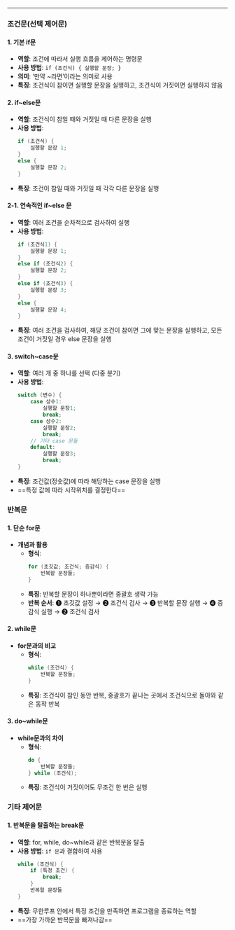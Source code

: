 
---
### 조건문(선택 제어문)

#### 1. 기본 if문
- **역할**: 조건에 따라서 실행 흐름을 제어하는 명령문
- **사용 방법**: `if (조건식) { 실행할 문장; }`
- **의미**: ‘만약 ~라면’이라는 의미로 사용
- **특징**: 조건식이 참이면 실행할 문장을 실행하고, 조건식이 거짓이면 실행하지 않음

#### 2. if~else문
- **역할**: 조건식이 참일 때와 거짓일 때 다른 문장을 실행
- **사용 방법**: 
  ```c
  if (조건식) {
      실행할 문장 1;
  } 
  else {
      실행할 문장 2;
  }
  ```
- **특징**: 조건이 참일 때와 거짓일 때 각각 다른 문장을 실행

#### 2-1. 연속적인 if~else 문
- **역할**: 여러 조건을 순차적으로 검사하여 실행
- **사용 방법**: 
  ```c
  if (조건식1) {
      실행할 문장 1;
  } 
  else if (조건식2) {
      실행할 문장 2;
  }
  else if (조건식3) {
      실행할 문장 3;
  }
  else {
      실행할 문장 4;
  }
  ```
- **특징**: 여러 조건을 검사하여, 해당 조건이 참이면 그에 맞는 문장을 실행하고, 모든 조건이 거짓일 경우 else 문장을 실행

#### 3. switch~case문
- **역할**: 여러 개 중 하나를 선택 (다중 분기)
- **사용 방법**:
  ```c
  switch (변수) {
      case 상수1:
          실행할 문장1;
          break;
      case 상수2:
          실행할 문장2;
          break;
      // 기타 case 문들
      default:
          실행할 문장3;
          break;
  }
  ```
- **특징**: 조건값(정숫값)에 따라 해당하는 case 문장을 실행
- ==특정 값에 따라 시작위치를 결정한다==

### 반복문

#### 1. 단순 for문
- **개념과 활용**
  - **형식**:
    ```c
    for (초깃값; 조건식; 증감식) {
        반복할 문장들;
    }
    ```
  - **특징**: 반복할 문장이 하나뿐이라면 중괄호 생략 가능
  - **반복 순서**: ➊ 초깃값 설정 → ➋ 조건식 검사 → ➌ 반복할 문장 실행 → ➍ 증감식 실행 → ➋ 조건식 검사

#### 2. while문
- **for문과의 비교**
  - **형식**:
    ```c
    while (조건식) {
        반복할 문장들;
    }
    ```
  - **특징**: 조건식이 참인 동안 반복, 중괄호가 끝나는 곳에서 조건식으로 돌아와 같은 동작 반복

#### 3. do~while문
- **while문과의 차이**
  - **형식**:
    ```c
    do {
        반복할 문장들;
    } while (조건식);
    ```
  - **특징**: 조건식이 거짓이어도 무조건 한 번은 실행

### 기타 제어문

#### 1. 반복문을 탈출하는 break문
- **역할**: for, while, do~while과 같은 반복문을 탈출
- **사용 방법**: `if 문`과 결합하여 사용
  ```c
  while (조건식) {
      if (특정 조건) {
          break;
      }
      반복할 문장들
  }
  ```
- **특징**: 무한루프 안에서 특정 조건을 만족하면 프로그램을 종료하는 역할
- ==가장 가까운 반복문을 빠져나감==
